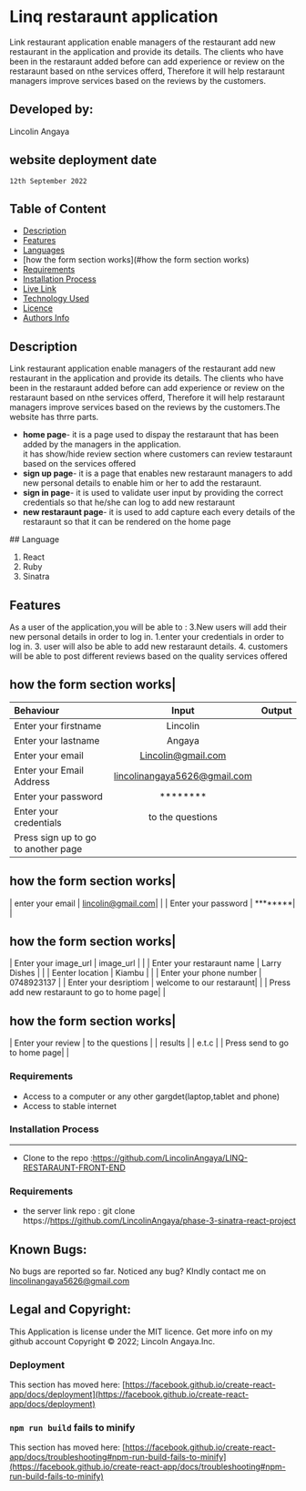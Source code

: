 # Linq restaraunt application
Link restaurant   application  enable managers  of the  restaurant add new restaurant in the application and provide   its details. The clients who have been in the restaraunt  added before can add experience or review on the restaraunt based on nthe services offerd, Therefore it will help restaraunt managers improve services based on the reviews by the customers.

 ## Developed by:
  Lincolin Angaya
  ## website deployment date
    12th September 2022
 ## Table of Content
 - [Description](#description)
 - [Features](#features)
  - [Languages](#languages)
 - [how the form section works](#how the form section works)
 - [Requirements](#requirements)
 - [Installation Process](#installation-Process)
 - [Live Link](#Live-Link)
 - [Technology  Used](#technology-Used)
 - [Licence](#licence)
 - [Authors Info](#Authors-Info)
 ## Description
Link restaurant   application  enable managers  of the  restaurant add new restaurant in the application and provide   its details. The clients who have been in the restaraunt  added before can add experience or review on the restaraunt based on nthe services offerd, Therefore it will help restaraunt managers improve services based on the reviews by the customers.The website has thrre parts.
 <ul>
  <li><b>home page</b>- it is a page used to dispay the restaraunt that has been added by the managers in the application.
  <br>
  it has show/hide review section where customers can review testaraunt based on the services offered
 </li>
 <li><b>sign up page</b>- it is a page that enables new restaraunt managers to add new personal details to enable him or her to add the restaraunt.</li>
 <li><b>sign in page</b>- it is used to validate user input by providing the correct credentials so that he/she can log to add new restaraunt </li>
 <li><b>new restaraunt page</b>- it is used to add capture each every details of the restaraunt so that it can be rendered on the home page </li>
  </ul>
  ## Language
  <ol>
  <li>React</li>
  <li>Ruby</li>
  <li>Sinatra</li>

  </ol>
  
  
## Features
As a user of the application,you will be able to :
3.New users will add their new personal details in order to log in.
1.enter your credentials in order to log in.
3. user will also be able to add new restaraunt details.
4. customers will be able to post different reviews based on the quality services offered 

## how the form section works|
| Behaviour      | Input        | Output       |
| :------------- | :----------: | -----------: |
|  Enter your firstname  |   Lincolin  |     |
|  Enter your lastname  |   Angaya |     |
|  Enter your email  |   Lincolin@gmail.com |     |
| Enter your Email Address  | lincolinangaya5626@gmail.com | 
|  Enter your password  |   ********|     |
| Enter your credentials|  to the questions | |  results  | |  e.t.c  | 
| Press sign up to go to another page| |

## how the form section works|
|  enter your email |   lincolin@gmail.com|     |
|  Enter your password  |   ********|     |

## how the form section works|
|  Enter your image_url  |   image_url  |     |
|  Enter your restaraunt name  |   Larry Dishes |     |
|  Eenter location  |   Kiambu |     |
| Enter your phone number  | 0748923137 | 
|  Enter your desriptiom  |   welcome to our restaraunt|     |
| Press add new restaraunt to go to home  page| |

## how the form section works|
| Enter your review |  to the questions | |  results  | |  e.t.c  | 
| Press send to go to home  page| |

 ###  Requirements
 * Access to  a computer or any other gargdet(laptop,tablet and phone)
 * Access to  stable internet
 ### Installation Process
 ****
* Clone to the repo :https://github.com/LincolinAngaya/LINQ-RESTARAUNT-FRONT-END
 ###  Requirements
* the server link  repo : git clone https://https://github.com/LincolinAngaya/phase-3-sinatra-react-project
## Known Bugs:
No bugs are reported so far. Noticed any bug? KIndly contact me on lincolinangaya5626@gmail.com
## Legal and Copyright:
This Application is license under the MIT licence. Get more info on my github account
Copyright © 2022; Lincoln Angaya.Inc.


### Deployment

This section has moved here: [https://facebook.github.io/create-react-app/docs/deployment](https://facebook.github.io/create-react-app/docs/deployment)

### `npm run build` fails to minify

This section has moved here: [https://facebook.github.io/create-react-app/docs/troubleshooting#npm-run-build-fails-to-minify](https://facebook.github.io/create-react-app/docs/troubleshooting#npm-run-build-fails-to-minify)
